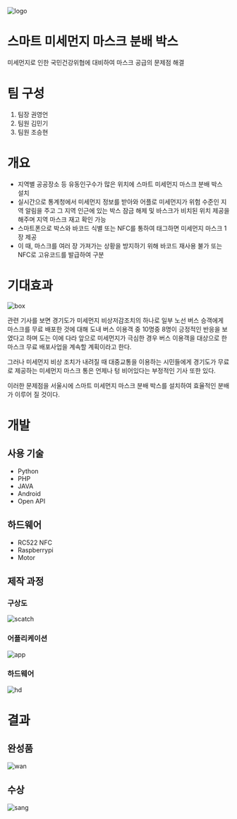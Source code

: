![logo](https://github.com/wjrmffldrhrl/hackathon/blob/master/Logo.png)

# 스마트 미세먼지 마스크 분배 박스
미세먼지로 인한 국민건강위협에 대비하여 마스크 공급의 문제점 해결

# 팀 구성
1. 팀장 권영언
2. 팀원 김민기
3. 팀원 조승현

# 개요
- 지역별 공공장소 등 유동인구수가 많은 위치에 스마트 미세먼지 마스크 분배 박스 설치
- 실시간으로 통계청에서 미세먼지 정보를 받아와 어플로 미세먼지가 위험 수준인 지역 알림을 주고 그 지역 인근에 있는 박스 잠금 해제 및 바스크가 비치된 위치 제공을 해주며 지역 마스크 재고 확인 가능
- 스마트폰으로 박스와 바코드 식별 또는 NFC를 통하여 태그하면 미세먼지 마스크 1장 제공
- 이 때, 마스크를 여러 장 가져가는 상황을 방지하기 위해 바코드 재사용 불가 또는 NFC로 고유코드를 발급하여 구분

# 기대효과
![box](https://github.com/wjrmffldrhrl/hackathon/blob/master/%EB%AF%B8%EC%84%B8%EB%A8%BC%EC%A7%80%20%EC%83%81%EC%9E%90.png)  

관련 기사를 보면 경기도가 미세먼지 비상저감조치의 하나로 일부 노선 버스 승객에게 마스크를 무료 배포한 것에 대해 도내 버스 이용객 중 10명중 8명이 긍정적인 반응을 보였다고 하며 도는 이에 다라 앞으로 미세먼지가 극심한 경우 버스 이용객을 대상으로 한 마스크 무료 배포사업을 계속할 계획이라고 한다.  

그러나 미세먼지 비상 조치가 내려질 때 대중교통을 이용하는 시민들에게 경기도가 무료로 제공하는 미세먼지 마스크 통은 언제나 텅 비어있다는 부정적인 기사 또한 있다.   

이러한 문제점을 서울시에 스마트 미세먼지 마스크 분배 박스를 설치하여 효율적인 분배가 이루어 질 것이다.

# 개발
## 사용 기술
- Python
- PHP
- JAVA
- Android
- Open API

## 하드웨어
- RC522 NFC
- Raspberrypi
- Motor

## 제작 과정
### 구상도
![scatch](https://github.com/wjrmffldrhrl/hackathon/blob/master/scatch.jpg)  

### 어플리케이션
![app](https://github.com/wjrmffldrhrl/hackathon/blob/master/application.PNG)

### 하드웨어
![hd](https://github.com/wjrmffldrhrl/hackathon/blob/master/%EC%A0%9C%EC%9E%91.jpg)

# 결과
## 완성품
![wan](https://github.com/wjrmffldrhrl/hackathon/blob/master/%EC%99%84%EC%84%B1.jpg)

## 수상
![sang](https://github.com/wjrmffldrhrl/hackathon/blob/master/%EC%88%98%EC%83%81.jpg)

